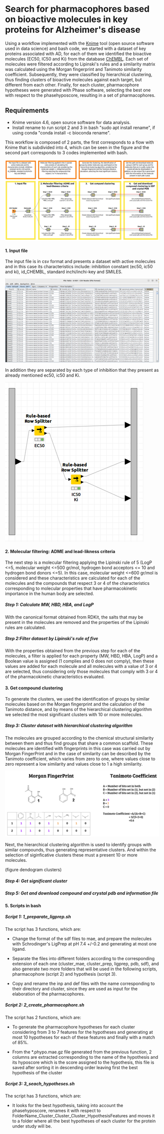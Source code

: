# Search for pharmacophores based on bioactive molecules in key proteins for Alzheimer's disease

Using a workflow implemented with the [Knime](https://www-knime-com.translate.goog/?_x_tr_sl=auto&_x_tr_tl=es&_x_tr_hl=es-419)
 tool (open source software used in data science) and bash code, we started with a dataset of key proteins associated with AD, for each of them we identified the bioactive molecules (EC50, IC50 and Ki) from the database [ChEMBL](https://www.ebi.ac.uk/chembl/). Each set of molecules were filtered according to Lipinski's rules and a similarity matrix was calculated using the Morgan fingerprint and Tanimoto similarity coefficient. Subsequently, they were classified by hierarchical clustering, thus finding clusters of bioactive molecules against each target, but different from each other. Finally, for each cluster, pharmacophore hypotheses were generated with Phase software, selecting the best one with respect to the phasehyposcore, resulting in a set of pharmacophores.

## Requirements
- Knime version 4.6, open source software for data analysis.
- Install rename to run script 2 and 3 in bash "sudo apt install rename", if using conda "conda install -c bioconda rename".
 
This workflow is composed of 2 parts, the first corresponds to a flow with Knime that is subdivided into 4, which can be seen in the figure and the second part corresponds to 3 codes implemented with bash. 

 ![Workflow KNIME](fig_1.png)

 
  #### 1. Input file
The input file is in csv format and presents a dataset with active molecules and in this case its characteristics include: inhibition constant (ec50, ic50 and ki), id_CHEMBL, standard inchi/inchi-key and SMILES.

 ![CSV-knime](figures/fig_2.png)

In addition they are separated by each type of inhibition that they present as already mentioned ec50, ic50 and Ki.

 ![nodo-standar type](figures/fig_3.png)
  
#### 2. Molecular filtering: ADME and lead-likness criteria

The next step is a molecular filtering applying the Lipinski rule of 5 (LogP <=5, molecular weight <=500 gr/mol, hydrogen bond acceptors <= 10 and hydrogen bond donors <=5). In this case, molecular weight <=600 gr/mol is considered and these characteristics are calculated for each of the molecules and the compounds that respect 3 or 4 of the characteristics corresponding to molecular properties that have pharmacokinetic importance in the human body are selected.

##### Step 1: Calculate MW, HBD, HBA, and LogP
With the canonical format obtained from RDKit, the salts that may be present in the molecules are removed and the properties of the Lipinski rules are calculated.

##### Step 2:Filter dataset by Lipinski's rule of five
With the properties obtained from the previous step for each of the molecules, a filter is applied for each property (MW, HBD, HBA, LogP) and a Boolean value is assigned (1 complies and 0 does not comply), then these values are added for each molecule and all molecules with a value of 3 or 4 are selected, thus considering only those molecules that comply with 3 or 4 of the pharmacokinetic characteristics evaluated.

   
#### 3. Get compound clustering
To generate the clusters, we used the identification of groups by similar molecules based on the Morgan fingerprint and the calculation of the Tanimoto distance, and by means of the hierarchical clustering algorithm we selected the most significant clusters with 10 or more molecules.

##### Step 3: Cluster dataset with hierarchical clustering algorithm
The molecules are grouped according to the chemical structural similarity between them and thus find groups that share a common scaffold. These molecules are identified with fingerprints in this case was carried out by Morgan FingerPrint and in the case of similarity can be described by the Tanimoto coefficient, which varies from zero to one, where values close to zero represent a low similarity and values close to 1 a high similarity.

 ![fingerprint-tanimoto](figures/fig_4.png)

Next, the hierarchical clustering algorithm is used to identify groups with similar compounds, thus generating representative clusters. And within the selection of siginficative clusters these must a present 10 or more molecules.

(figure dendogram clusters)

##### Step 4: Get significant cluster 

##### Step 5: Get and download compound and crystal pdb and information file

#### 5. Scripts in bash
##### Script 1: 1_preparate_ligprep.sh
The script has 3 functions, which are: 

- Change the format of the sdf files to mae, and prepare the molecules with Schrodinger's LigPrep at pH 7.4 +/-0.2 and generating at most one ligand.

 - Separate the files into different folders according to the corresponding extension of each one (cluster_mae, cluster_prep, ligprep, pdb, sdf), and also generate two more folders that will be used in the following scripts, pharmacophore (script 2) and hypothesis (script 3).

- Copy and rename the inp and def files with the name corresponding to their directory and cluster, since they are used as input for the elaboration of the pharmacophores.

##### Script 2: 2_create_pharmacophore.sh
The script has 2 functions, which are: 

- To generate the pharmacophore hypotheses for each cluster considering from 3 to 7 features for the hypotheses and generating at most 10 hypotheses for each of these features and finally with a match of 85%.

- From the *.phypo.mae.gz file generated from the previous function, 2 columns are extracted corresponding to the name of the hypothesis and its hyposcore which is the score assigned to the hypothesis, this file is saved after sorting it in descending order leaving first the best hypothesis of the cluster


##### Script 3: 3_seach_hypotheses.sh
The script has 3 functions, which are: 

- It looks for the best hypothesis, taking into account the phasehyposcore, renames it with respect to FolderName_Cluster_Cluster_Cluster_HypothesisFeatures and moves it to a folder where all the best hypotheses of each cluster for the protein under study will be.
